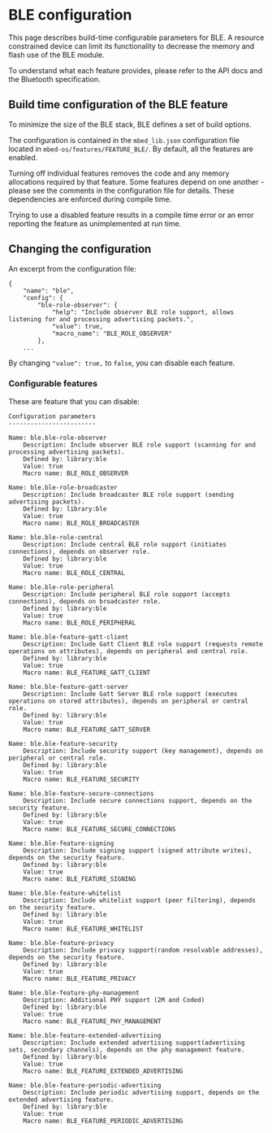 <h1 id="configuration-ble">BLE configuration</h1>

This page describes build-time configurable parameters for BLE. A resource constrained device can limit its functionality to decrease the memory and flash use of the BLE module.

To understand what each feature provides, please refer to the API docs and the Bluetooth specification.

## Build time configuration of the BLE feature

To minimize the size of the BLE stack, BLE defines a set of build options.

The configuration is contained in the `mbed_lib.json` configuration file located in `mbed-os/features/FEATURE_BLE/`. By default, all the features are enabled.

Turning off individual features removes the code and any memory allocations required by that feature. Some features depend on one another - please see the comments in the configuration file for details. These dependencies are enforced during compile time.

Trying to use a disabled feature results in a compile time error or an error reporting the feature as unimplemented at run time.

## Changing the configuration

An excerpt from the configuration file:

```
{
    "name": "ble",
    "config": {
        "ble-role-observer": {
            "help": "Include observer BLE role support, allows listening for and processing advertising packets.",
            "value": true,
            "macro_name": "BLE_ROLE_OBSERVER"
        },
    ...
```

By changing `"value": true,` to `false`, you can disable each feature.

### Configurable features

These are feature that you can disable:

```
Configuration parameters
------------------------

Name: ble.ble-role-observer
    Description: Include observer BLE role support (scanning for and processing advertising packets).
    Defined by: library:ble
    Value: true
    Macro name: BLE_ROLE_OBSERVER

Name: ble.ble-role-broadcaster
    Description: Include broadcaster BLE role support (sending advertising packets).
    Defined by: library:ble
    Value: true
    Macro name: BLE_ROLE_BROADCASTER

Name: ble.ble-role-central
    Description: Include central BLE role support (initiates connections), depends on observer role.
    Defined by: library:ble
    Value: true
    Macro name: BLE_ROLE_CENTRAL

Name: ble.ble-role-peripheral
    Description: Include peripheral BLE role support (accepts connections), depends on broadcaster role.
    Defined by: library:ble
    Value: true
    Macro name: BLE_ROLE_PERIPHERAL

Name: ble.ble-feature-gatt-client
    Description: Include Gatt Client BLE role support (requests remote operations on attributes), depends on peripheral and central role.
    Defined by: library:ble
    Value: true
    Macro name: BLE_FEATURE_GATT_CLIENT

Name: ble.ble-feature-gatt-server
    Description: Include Gatt Server BLE role support (executes operations on stored attributes), depends on peripheral or central role.
    Defined by: library:ble
    Value: true
    Macro name: BLE_FEATURE_GATT_SERVER

Name: ble.ble-feature-security
    Description: Include security support (key management), depends on peripheral or central role.
    Defined by: library:ble
    Value: true
    Macro name: BLE_FEATURE_SECURITY

Name: ble.ble-feature-secure-connections
    Description: Include secure connections support, depends on the security feature.
    Defined by: library:ble
    Value: true
    Macro name: BLE_FEATURE_SECURE_CONNECTIONS

Name: ble.ble-feature-signing
    Description: Include signing support (signed attribute writes), depends on the security feature.
    Defined by: library:ble
    Value: true
    Macro name: BLE_FEATURE_SIGNING

Name: ble.ble-feature-whitelist
    Description: Include whitelist support (peer filtering), depends on the security feature.
    Defined by: library:ble
    Value: true
    Macro name: BLE_FEATURE_WHITELIST

Name: ble.ble-feature-privacy
    Description: Include privacy support(random resolvable addresses), depends on the security feature.
    Defined by: library:ble
    Value: true
    Macro name: BLE_FEATURE_PRIVACY

Name: ble.ble-feature-phy-management
    Description: Additional PHY support (2M and Coded)
    Defined by: library:ble
    Value: true
    Macro name: BLE_FEATURE_PHY_MANAGEMENT

Name: ble.ble-feature-extended-advertising
    Description: Include extended advertising support(advertising sets, secondary channels), depends on the phy management feature.
    Defined by: library:ble
    Value: true
    Macro name: BLE_FEATURE_EXTENDED_ADVERTISING

Name: ble.ble-feature-periodic-advertising
    Description: Include periodic advertising support, depends on the extended advertising feature.
    Defined by: library:ble
    Value: true
    Macro name: BLE_FEATURE_PERIODIC_ADVERTISING

```

